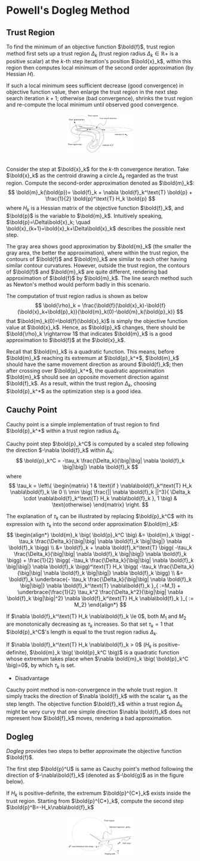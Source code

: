 # Powell's Dogleg Method

## Trust Region

To find the minimum of an objective function $\bold{f}$, trust region method first sets up a trust region $\Delta_k$ (trust region radius $\Delta_k \in \mathbb{R}+$ is a positive scalar) at the $k$-th step iteration's position $\bold{x}_k$, within this region then computes local minimum of the second order approximation (by Hessian $H$). 

If such a local minimum sees sufficient decrease (good convergence) in objective function value, then enlarge the trust region in the next step search iteration $k+1$; 
otherwise (bad convergence), shrinks the trust region and re-compute the local minimum until observed good convergence.

<div style="display: flex; justify-content: center;">
      <img src="imgs/trust_region.png" width="35%" height="35%" alt="trust_region" />
</div>
</br>

Consider the step at $\bold{x}_k$ for the $k$-th convergence iteration. Take $\bold{x}_k$ as the centroid drawing a circle $\Delta_k$ regarded as the trust region. Compute the second-order approximation denoted as $\bold{m}_k$:
$$
\bold{m}_k(\bold{p})=
\bold{f}_k + \nabla \bold{f}_k^\text{T} \bold{p} + 
\frac{1}{2} \bold{p}^\text{T} H_k \bold{p}
$$
where $H_k$ is a Hessian matrix of the objective function $\bold{f}_k$, and $\bold{p}$ is the variable to $\bold{m}_k$. Intuitively speaking, $\bold{p}=\Delta\bold{x}_k; \quad \bold{x}_{k+1}=\bold{x}_k+\Delta\bold{x}_k$ describes the possible next step. 

The gray area shows good approximation by $\bold{m}_k$ (the smaller the gray area, the better the approximation), where within the trust region, the contours of $\bold{f}$ and $\bold{m}_k$ are similar to each other having similar contour curvatures. However, outside the trust region, the contours of $\bold{f}$ and $\bold{m}_k$ are quite different, rendering bad approximation of $\bold{f}$ by $\bold{m}_k$. The line search method such as Newton's method would perform badly in this scenario.

The computation of trust region radius is shown as below
$$
\bold{\rho}_k = \frac{\bold{f}(\bold{x}_k)-\bold{f}(\bold{x}_k+\bold{p}_k)}{\bold{m}_k(0)-\bold{m}_k(\bold{p}_k)}
$$
that $\bold{m}_k(0)=\bold{f}(\bold{x}_k)$ is simply the objective function value at $\bold{x}_k$. 
Hence, as $\bold{p}_k$ changes, there should be $\bold{\rho}_k \rightarrow 1$ that indicates $\bold{m}_k$ is a good approximation to $\bold{f}$ at the $\bold{x}_k$.

Recall that $\bold{m}_k$ is a quadratic function. 
This means, before $\bold{m}_k$ reaching its extremum at $\bold{p}_k^*$, $\bold{m}_k$ should have the same movement direction as around $\bold{f}_k$; 
then after crossing over $\bold{p}_k^*$, the quadratic approximation $\bold{m}_k$ should see an opposite movement direction against $\bold{f}_k$. 
As a result, within the trust region $\Delta_k$, choosing $\bold{p}_k^*$ as the optimization step is a good idea.

## Cauchy Point

Cauchy point is a simple implementation of trust region to find $\bold{p}_k^*$ within a trust region radius $\Delta_k$.

Cauchy point step $\bold{p}_k^C$ is computed by a scaled step following the direction $-\nabla \bold{f}_k$ within $\Delta_k$:
$$
\bold{p}_k^C = 
-\tau_k \frac{\Delta_k}{\big|\big| \nabla \bold{f}_k \big|\big|} \nabla \bold{f}_k
$$
where
$$
\tau_k = \left\{
      \begin{matrix}
            1 & \text{if } \nabla\bold{f}_k^\text{T} H_k \nabla\bold{f}_k \le 0
            \\
            \min \big(
                  \frac{|| \nabla \bold{f}_k ||^3}{
                       \Delta_k \cdot \nabla\bold{f}_k^\text{T} H_k \nabla\bold{f}_k
                  }, 
                  1 \big)
            & \text{otherwise}
      \end{matrix}
\right.
$$

The explanation of $\tau_k$ can be illustrated by replacing $\bold{p}_k^C$ with its expression with $\tau_k$ into the second order approximation $\bold{m}_k$:
$$
\begin{align*}
\bold{m}_k \big(
      \bold{p}_k^C 
\big) &=
\bold{m}_k \bigg(
      -\tau_k \frac{\Delta_k}{\big|\big| \nabla \bold{f}_k \big|\big|} \nabla \bold{f}_k
\bigg)
\\ &=
\bold{f}_k + 
\nabla \bold{f}_k^\text{T} \bigg(
      -\tau_k \frac{\Delta_k}{\big|\big| \nabla \bold{f}_k \big|\big|} \nabla \bold{f}_k
\bigg) + 
\frac{1}{2} \bigg(
      -\tau_k \frac{\Delta_k}{\big|\big| \nabla \bold{f}_k \big|\big|} \nabla \bold{f}_k
\bigg)^\text{T} 
H_k 
\bigg(
      -\tau_k \frac{\Delta_k}{\big|\big| \nabla \bold{f}_k \big|\big|} \nabla \bold{f}_k
\bigg)
\\ &=
\bold{f}_k 
\underbrace{- \tau_k \frac{\Delta_k}{\big|\big| \nabla \bold{f}_k \big|\big|} \nabla \bold{f}_k^\text{T} \nabla\bold{f}_k }_{
      :=M_1}
+
\underbrace{\frac{1}{2} \tau_k^2 \frac{\Delta_k^2}{\big|\big| \nabla \bold{f}_k \big|\big|^2} 
\nabla \bold{f}_k^\text{T} H_k \nabla\bold{f}_k }_{
      := M_2}
\end{align*}
$$

If $\nabla \bold{f}_k^\text{T} H_k \nabla\bold{f}_k \le 0$, both $M_1$ and $M_2$ are monotonically decreasing as $\tau_k$ increases. So that set $\tau_k=1$ that $\bold{p}_k^C$'s length is equal to the trust region radius $\Delta_k$.

If $\nabla \bold{f}_k^\text{T} H_k \nabla\bold{f}_k > 0$ ($H_k$ is positive-definite), $\bold{m}_k \big( \bold{p}_k^C \big)$ is a quadratic function whose extremum takes place when $\nabla \bold{m}_k \big( \bold{p}_k^C \big)=0$, by which $\tau_k$ is set.

* Disadvantage

Cauchy point method is non-convergence in the whole trust region. 
It simply tracks the direction of $\nabla \bold{f}_k$ with the scalar $\tau_k$ as the step length. 
The objective function $\bold{f}_k$ within a trust region $\Delta_k$ might be very curvy that one simple direction $\nabla \bold{f}_k$ does not represent how $\bold{f}_k$ moves, rendering a bad approximation.

## Dogleg

*Dogleg* provides two steps to better approximate the objective function $\bold{f}$.

The first step $\bold{p}^U$ is same as Cauchy point's method following the direction of $-\nabla\bold{f}_k$ (denoted as $-\bold{g}$ as in the figure below). 

If $H_k$ is positive-definite, the extremum $\bold{p}^{C*}_k$ exists inside the trust region. Starting from $\bold{p}^{C*}_k$, compute the second step $\bold{p}^B=-H_k\nabla\bold{f}_k$

<div style="display: flex; justify-content: center;">
      <img src="imgs/dogleg.png" width="35%" height="35%" alt="dogleg" />
</div>
</br>
